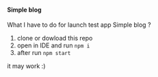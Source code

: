#### Simple blog

What I have to do for launch test app Simple blog ?

1. clone or dowload this repo
2. open in IDE and run `npm i`
3. after run `npm start`

it may work :)
